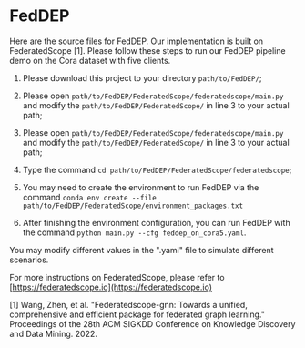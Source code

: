 # FedDEP
Here are the source files for FedDEP. Our implementation is built on FederatedScope [1].
Please follow these steps to run our FedDEP pipeline demo on the Cora dataset with five clients.

1. Please download this project to your directory `path/to/FedDEP/`;

2. Please open `path/to/FedDEP/FederatedScope/federatedscope/main.py` and modify the `path/to/FedDEP/FederatedScope/` in line 3 to your actual path;
 
3. Please open `path/to/FedDEP/FederatedScope/federatedscope/main.py` and modify the `path/to/FedDEP/FederatedScope/` in line 3 to your actual path;

4. Type the command `cd path/to/FedDEP/FederatedScope/federatedscope`;

5. You may need to create the environment to run FedDEP via the command `conda env create --file path/to/FedDEP/FederatedScope/environment_packages.txt`

6. After finishing the environment configuration, you can run FedDEP with the command `python main.py --cfg feddep_on_cora5.yaml`.

You may modify different values in the ".yaml" file to simulate different scenarios. 

For more instructions on FederatedScope, please refer to [https://federatedscope.io](https://federatedscope.io)

[1] Wang, Zhen, et al. "Federatedscope-gnn: Towards a unified, comprehensive and efficient package for federated graph learning." Proceedings of the 28th ACM SIGKDD Conference on Knowledge Discovery and Data Mining. 2022.
